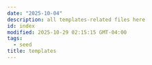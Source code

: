 ```yaml
---
date: "2025-10-04"
description: all templates-related files here
id: index
modified: 2025-10-29 02:15:15 GMT-04:00
tags:
  - seed
title: templates
---
```

